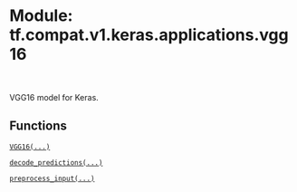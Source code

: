 <div itemscope itemtype="http://developers.google.com/ReferenceObject">
<meta itemprop="name" content="tf.compat.v1.keras.applications.vgg16" />
<meta itemprop="path" content="Stable" />
</div>

# Module: tf.compat.v1.keras.applications.vgg16


<table class="tfo-notebook-buttons tfo-api" align="left">
</table>



VGG16 model for Keras.



## Functions

[`VGG16(...)`](../../../../../tf/keras/applications/VGG16.md)

[`decode_predictions(...)`](../../../../../tf/keras/applications/vgg16/decode_predictions.md)

[`preprocess_input(...)`](../../../../../tf/keras/applications/vgg16/preprocess_input.md)

